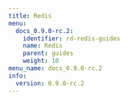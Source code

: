 ```yaml
---
title: Redis
menu:
  docs_0.9.0-rc.2:
    identifier: rd-redis-guides
    name: Redis
    parent: guides
    weight: 10
menu_name: docs_0.9.0-rc.2
info:
  version: 0.9.0-rc.2
---
```


